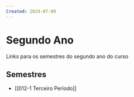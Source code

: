 ```yaml
---
Created: 2024-07-09
---
```

# Segundo Ano

Links para os semestres do segundo ano do curso

## Semestres

- [[012-1 Terceiro Período]]